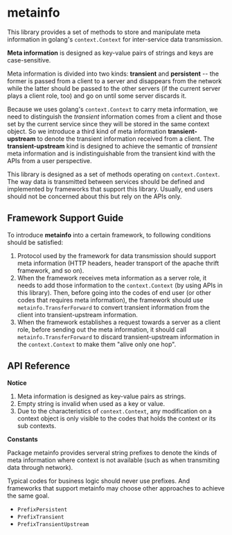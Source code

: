 
metainfo
========

This library provides a set of methods to store and manipulate meta information in golang's `context.Context` for inter-service data transmission.

**Meta information** is designed as key-value pairs of strings and keys are case-sensitive.

Meta information is divided into two kinds: **transient** and **persistent** -- the former is passed from a client to a server and disappears from the network while the latter should be passed to the other servers (if the current server plays a client role, too) and go on until some server discards it.

Because we uses golang's `context.Context` to carry meta information, we need to distinguish the *transient* information comes from a client and those set by the current service since they will be stored in the same context object. So we introduce a third kind of meta information **transient-upstream** to denote the transient information received from a client. The **transient-upstream** kind is designed to achieve the semantic of *transient* meta information and is indistinguishable from the transient kind with the APIs from a user perspective.

This library is designed as a set of methods operating on `context.Context`. The way data is transmitted between services should be defined and implemented by frameworks that support this library. Usually, end users should not be concerned about this but rely on the APIs only. 

Framework Support Guide
-----------------------

To introduce **metainfo** into a certain framework, to following conditions should be satisfied:

1. Protocol used by the framework for data transmission should support meta information (HTTP headers, header transport of the apache thrift framework, and so on).
2. When the framework receives meta information as a server role, it needs to add those information to the `context.Context` (by using APIs in this library). Then, before going into the codes of end user (or other codes that requires meta information), the framework should use `metainfo.TransferForward` to convert transient information from the client into transient-upstream information.
3. When the framework establishes a request towards a server as a client role, before sending out the meta information, it should call `metainfo.TransferForward` to discard transient-upstream information in the `context.Context` to make them "alive only one hop".

API Reference
-------------

**Notice**

1. Meta information is designed as key-value pairs as strings.
2. Empty string is invalid when used as a key or value.
3. Due to the characteristics of `context.Context`, any modification on a context object is only visible to the codes that holds the context or its sub contexts.

**Constants**

Package metainfo provides serveral string prefixes to denote the kinds of meta information where context is not available (such as when transmiting data through network).

Typical codes for business logic should never use prefixes. And frameworks that support metainfo may choose other approaches to achieve the same goal.

- `PrefixPersistent`
- `PrefixTransient`
- `PrefixTransientUpstream`

